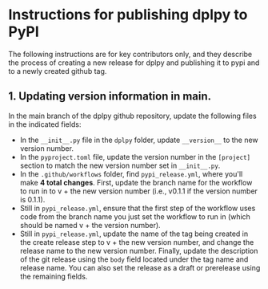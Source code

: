 # Instructions for publishing dplpy to PyPI

The following instructions are for key contributors only, and they describe the process of creating a new release for dplpy and publishing it to pypi and to a newly created github tag.

## 1. Updating version information in main.
In the main branch of the dplpy github repository, update the following files in the indicated fields:

- In the `__init__.py` file in the `dplpy` folder, update `__version__` to the new version number.
- In the `pyproject.toml` file, update the version number in the `[project]` section to match the new version number set in `__init__.py`.
- In the `.github/workflows` folder, find `pypi_release.yml`, where you'll make **4 total changes**.  First, update the branch name for the workflow to run in to v + the new version number (i.e., v0.1.1 if the version number is 0.1.1).
- Still in `pypi_release.yml`, ensure that the first step of the workflow uses code from the branch name you just set the workflow to run in (which should be named v + the version number).
- Still in `pypi_release.yml`, update the name of the tag being created in the create release step to v + the new version number, and change the release name to the new version number. Finally, update the description of the git release using the `body` field located under the tag name and release name. You can also set the release as a draft or prerelease using the remaining fields.
